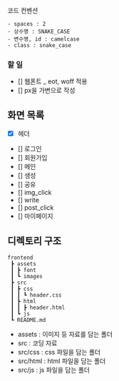 코드 컨벤션
```
- spaces : 2
- 상수명 : SNAKE_CASE
- 변수명, id : camelcase
- class : snake_case
```

### 할 일
- [] 웹폰트 _ eot, woff 적용
- [] px을 가변으로 작성


## 화면 목록
- [x] 헤더
- [] 로그인
- [] 회원가입
- [] 메인
- [] 생성
- [] 공유
- [] img_click
- [] write
- [] post_click
- [] 마이페이지

## 디렉토리 구조
```
frontend
 ┣ assets
 ┃ ┣ font
 ┃ ┗ images
 ┣ src
 ┃ ┣ css
 ┃ ┃ ┗ header.css
 ┃ ┣ html
 ┃ ┃ ┣ header.html
 ┃ ┗ js
 ┗ README.md
```
- assets : 이미지 등 자료를 담는 폴더
- src : 코딩 자료
- src/css : css 파일을 담는 폴더
- src/html : html 파일을 담는 폴더
- src/js : js 파일을 담는 폴더
